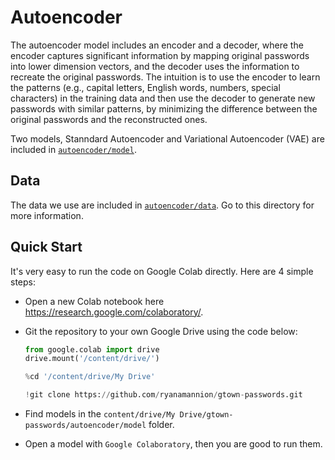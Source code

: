 # Autoencoder

The autoencoder model includes an encoder and a decoder, where the encoder captures significant information by mapping original passwords into lower dimension vectors, and the decoder uses the information to recreate the original passwords. The intuition is to use the encoder to learn the patterns (e.g., capital letters, English words, numbers, special characters) in the training data and then use the decoder to generate new passwords with similar patterns, by minimizing the difference between the original passwords and the reconstructed ones.

Two models, Stanndard Autoencoder and Variational Autoencoder (VAE) are included in [`autoencoder/model`](https://github.com/ryanamannion/gtown-passwords/edit/main/autoencoder/model).

## Data

The data we use are included in [`autoencoder/data`](https://github.com/ryanamannion/gtown-passwords/edit/main/autoencoder/data). Go to this directory for more information.

## Quick Start

It's very easy to run the code on Google Colab directly. Here are 4 simple steps:

- Open a new Colab notebook here https://research.google.com/colaboratory/.
- Git the repository to your own Google Drive using the code below:

  ```python
  from google.colab import drive
  drive.mount('/content/drive/')

  %cd '/content/drive/My Drive' 

  !git clone https://github.com/ryanamannion/gtown-passwords.git
  ```
  
- Find models in the `content/drive/My Drive/gtown-passwords/autoencoder/model` folder.
- Open a model with `Google Colaboratory`, then you are good to run them.

